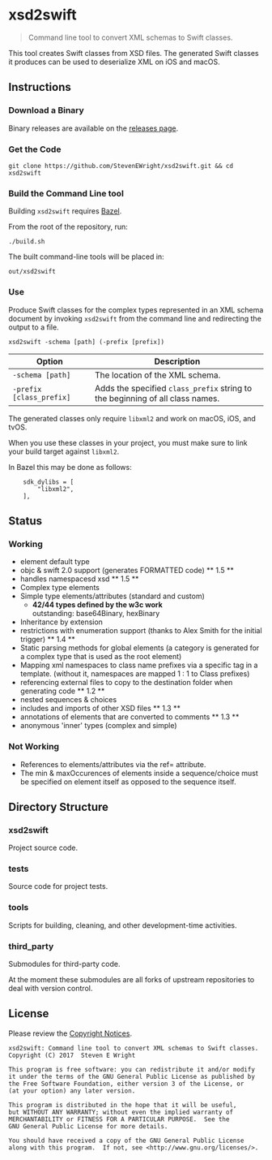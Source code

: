 # xsd2swift

> Command line tool to convert XML schemas to Swift classes.

This tool creates Swift classes from XSD files. The generated Swift classes it produces can be used to deserialize XML on iOS and macOS.

## Instructions

### Download a Binary

Binary releases are available on the [releases page](https://github.com/StevenEWright/xsd2swift/releases).

### Get the Code

```
git clone https://github.com/StevenEWright/xsd2swift.git && cd xsd2swift
```

### Build the Command Line tool

Building `xsd2swift` requires [Bazel](http://bazel.build).

From the root of the repository, run:

```
./build.sh
```

The built command-line tools will be placed in:

```
out/xsd2swift
```

### Use

Produce Swift classes for the complex types represented in an XML schema document by invoking `xsd2swift` from the command line and redirecting the output to a file.

```
xsd2swift -schema [path] (-prefix [prefix])
```

|Option|Description|
|--|--|
|`-schema [path]`|The location of the XML schema.|
|`-prefix [class_prefix]`|Adds the specified `class_prefix` string to the beginning of all class names.|

The generated classes only require `libxml2` and work on macOS, iOS, and tvOS.

When you use these classes in your project, you must make sure to link your build target against `libxml2`.

In Bazel this may be done as follows:

```
    sdk_dylibs = [
        "libxml2",
    ],
```

## Status

### Working

- element default type
- objc & swift 2.0 support (generates FORMATTED code) ** 1.5 **
- handles namespacesd xsd ** 1.5 **
- Complex type elements
- Simple type elements/attributes (standard and custom)
	- **42/44 types defined by the w3c work**<br/>
	outstanding: 		base64Binary, hexBinary
- Inheritance by extension
- restrictions with enumeration support (thanks to Alex Smith for the initial trigger) ** 1.4 **
- Static parsing methods for global elements (a category is generated for a complex type that is used as the root element)
- Mapping xml namespaces to class name prefixes via a specific tag in a template. (without it, namespaces are mapped 1 : 1 to Class prefixes)
- referencing external files to copy to the destination folder when generating code ** 1.2 **
- nested sequences & choices
- includes and imports of other XSD files ** 1.3 **
- annotations of elements that are converted to comments ** 1.3 **
- anonymous 'inner' types (complex and simple)

### Not Working

- References to elements/attributes via the ref= attribute.
- The min & maxOccurences of elements inside a sequence/choice must be specified on element itself as opposed to the sequence itself.

## Directory Structure

### xsd2swift

Project source code.

### tests

Source code for project tests.

### tools

Scripts for building, cleaning, and other development-time activities.

### third_party

Submodules for third-party code.

At the moment these submodules are all forks of upstream repositories to deal with version control.

## License

Please review the [Copyright Notices](NOTICE.md).

```
xsd2swift: Command line tool to convert XML schemas to Swift classes.
Copyright (C) 2017  Steven E Wright

This program is free software: you can redistribute it and/or modify
it under the terms of the GNU General Public License as published by
the Free Software Foundation, either version 3 of the License, or
(at your option) any later version.

This program is distributed in the hope that it will be useful,
but WITHOUT ANY WARRANTY; without even the implied warranty of
MERCHANTABILITY or FITNESS FOR A PARTICULAR PURPOSE.  See the
GNU General Public License for more details.

You should have received a copy of the GNU General Public License
along with this program.  If not, see <http://www.gnu.org/licenses/>.
```
